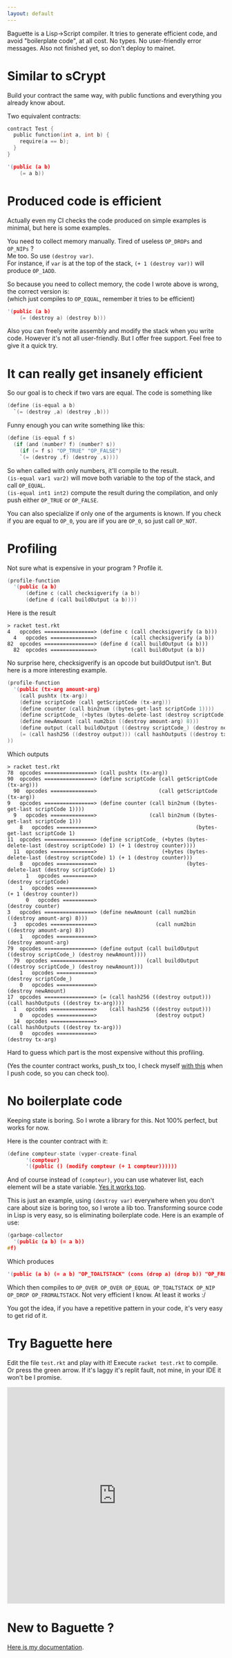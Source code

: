 ```yaml
---
layout: default
---
```


Baguette is a Lisp->Script compiler. It tries to generate efficient code, and avoid "boilerplate code", at all cost. No types. No user-friendly error messages. Also not finished yet, so don't deploy to mainet.

# Similar to sCrypt

Build your contract the same way, with public functions and everything you already know about.

Two equivalent contracts:

```C
contract Test {
  public function(int a, int b) {
    require(a == b);
  }
}
```

```C
'(public (a b)
    (= a b))
```

# Produced code is efficient

Actually even my CI checks the code produced on simple examples is minimal, but here is some examples.

You need to collect memory manually. Tired of useless `OP_DROPs` and `OP_NIPs` ?  
Me too. So use `(destroy var)`.  
For instance, if `var` is at the top of the stack, `(+ 1 (destroy var))` will produce `OP_1ADD`.

So because you need to collect memory, the code I wrote above is wrong, the correct version is:  
(which just compiles to `OP_EQUAL`, remember it tries to be efficient)

```C
'(public (a b)
    (= (destroy a) (destroy b)))
```

Also you can freely write assembly and modify the stack when you write code. However it's not all user-friendly. But I offer free support. Feel free to give it a quick try.

# It can really get insanely efficient

So our goal is to check if two vars are equal. The code is something like

```C
(define (is-equal a b)
  `(= (destroy ,a) (destroy ,b)))
```

Funny enough you can write something like this:

```C
(define (is-equal f s)
  (if (and (number? f) (number? s))
    (if (= f s) "OP_TRUE" "OP_FALSE")
    `(= (destroy ,f) (destroy ,s))))
```

So when called with only numbers, it'll compile to the result.  
`(is-equal var1 var2)` will move both variable to the top of the stack, and call `OP_EQUAL`.  
`(is-equal int1 int2)` compute the result during the compilation, and only push either `OP_TRUE` or `OP_FALSE`.

You can also specialize if only one of the arguments is known. If you check if you are equal to `OP_0`, you are iif you are `OP_0`, so just call `OP_NOT`.

# Profiling

Not sure what is expensive in your program ? Profile it.

```C
(profile-function
  '(public (a b)
      (define c (call checksigverify (a b))
      (define d (call buildOutput (a b))))
```

Here is the result

```
> racket test.rkt
4   opcodes ================> (define c (call checksigverify (a b)))
  4   opcodes ==============>           (call checksigverify (a b))
82  opcodes ================> (define d (call buildOutput (a b)))
  82  opcodes ==============>           (call buildOutput (a b))
```

No surprise here, checksigverify is an opcode but buildOutput isn't. But here is a more interesting example.

```C
(profile-function
  '(public (tx-arg amount-arg)
    (call pushtx (tx-arg))
    (define scriptCode (call getScriptCode (tx-arg)))
    (define counter (call bin2num ((bytes-get-last scriptCode 1))))
    (define scriptCode_ (+bytes (bytes-delete-last (destroy scriptCode) 1) (+ 1 (destroy counter))))
    (define newAmount (call num2bin ((destroy amount-arg) 8)))
    (define output (call buildOutput ((destroy scriptCode_) (destroy newAmount))))
    (= (call hash256 ((destroy output))) (call hashOutputs ((destroy tx-arg))))
))
```

Which outputs

```
> racket test.rkt
78  opcodes ================> (call pushtx (tx-arg))
90  opcodes ================> (define scriptCode (call getScriptCode (tx-arg)))
  90  opcodes ==============>                    (call getScriptCode (tx-arg))
9   opcodes ================> (define counter (call bin2num ((bytes-get-last scriptCode 1))))
  9   opcodes ==============>                 (call bin2num ((bytes-get-last scriptCode 1)))
    8   opcodes ============>                                (bytes-get-last scriptCode 1)
11  opcodes ================> (define scriptCode_ (+bytes (bytes-delete-last (destroy scriptCode) 1) (+ 1 (destroy counter))))
  11  opcodes ==============>                     (+bytes (bytes-delete-last (destroy scriptCode) 1) (+ 1 (destroy counter)))
    8   opcodes ============>                             (bytes-delete-last (destroy scriptCode) 1)
      1   opcodes ==========>                                                (destroy scriptCode)
    1   opcodes ============>                                                                        (+ 1 (destroy counter))
      0   opcodes ==========>                                                                             (destroy counter)
3   opcodes ================> (define newAmount (call num2bin ((destroy amount-arg) 8)))
  3   opcodes ==============>                   (call num2bin ((destroy amount-arg) 8))
    1   opcodes ============>                                  (destroy amount-arg)
79  opcodes ================> (define output (call buildOutput ((destroy scriptCode_) (destroy newAmount))))
  79  opcodes ==============>                (call buildOutput ((destroy scriptCode_) (destroy newAmount)))
    1   opcodes ============>                                   (destroy scriptCode_)
    0   opcodes ============>                                                         (destroy newAmount)
17  opcodes ================> (= (call hash256 ((destroy output))) (call hashOutputs ((destroy tx-arg))))
  1   opcodes ==============>    (call hash256 ((destroy output)))
    0   opcodes ============>                   (destroy output)
  14  opcodes ==============>                                      (call hashOutputs ((destroy tx-arg)))
    0   opcodes ============>                                                         (destroy tx-arg)
```

Hard to guess which part is the most expensive without this profiling.

(Yes the counter contract works, push_tx too, I check myself [with this](https://replit.com/@frenchfrog42/Counter) when I push code, so you can check too).

# No boilerplate code

Keeping state is boring. So I wrote a library for this. Not 100% perfect, but works for now.

Here is the counter contract with it:

```C
(define compteur-state (vyper-create-final
      '(compteur)
      '((public () (modify compteur (+ 1 compteur))))))
```

And of course instead of `(compteur)`, you can use whatever list, each element will be a state variable. [Yes it works too](https://replit.com/@frenchfrog42/Counter).

This is just an example, using `(destroy var)` everywhere when you don't care about size is boring too, so I wrote a lib too. Transforming source code in Lisp is very easy, so is eliminating boilerplate code. Here is an example of use:

```C
(garbage-collector
  '(public (a b) (= a b))
#f)
```

Which produces

```C
'(public (a b) (= a b) "OP_TOALTSTACK" (cons (drop a) (drop b)) "OP_FROMALTSTACK")
```

Which then compiles to `OP_OVER OP_OVER OP_EQUAL OP_TOALTSTACK OP_NIP OP_DROP OP_FROMALTSTACK`. Not very efficient I know. At least it works :/

You got the idea, if you have a repetitive pattern in your code, it's very easy to get rid of it.

# Try Baguette here

Edit the file `test.rkt` and play with it! Execute `racket test.rkt` to compile. Or press the green arrow. If it's laggy it's replit fault, not mine, in your IDE it won't be I promise.

<iframe frameborder="0" width="100%" height="500px" src="https://replit.com/@frenchfrog42/Embed?embed=true"></iframe>

# New to Baguette ?

[Here is my documentation](http://replit-docs.frenchfrog42.repl.co).
